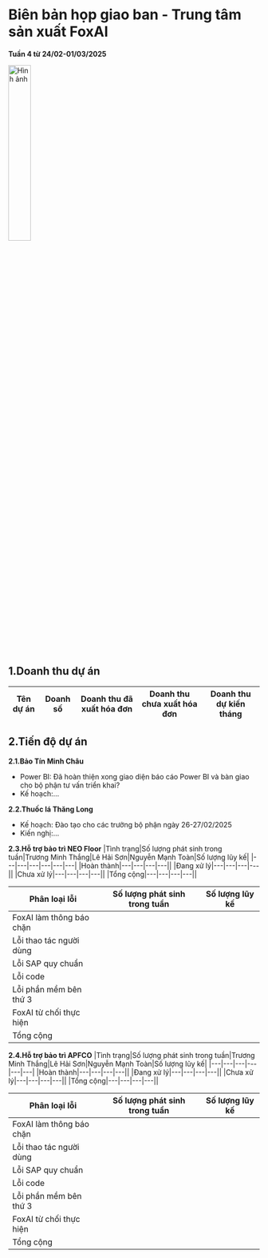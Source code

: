 # Biên bản họp giao ban - Trung tâm sản xuất FoxAI
**Tuần 4 từ 24/02-01/03/2025**

<img src="https://fox.ai.vn/wp-content/uploads/2024/07/Logo_Original-1.png" alt="Hình ảnh" width="30%" />

## 1.Doanh thu dự án

|Tên dự án|Doanh số|Doanh thu đã xuất hóa đơn|Doanh thu chưa xuất hóa đơn|Doanh thu dự kiến tháng|
|---|---|---|---|---|

## 2.Tiến độ dự án
**2.1.Bảo Tín Minh Châu**
- Power BI: Đã hoàn thiện xong giao diện báo cáo Power BI và bàn giao cho bộ phận tư vấn triển khai?
- Kế hoạch:...

**2.2.Thuốc lá Thăng Long**
- Kế hoạch: Đào tạo cho các trưởng bộ phận ngày 26-27/02/2025
- Kiến nghị:...

**2.3.Hỗ trợ bảo trì NEO Floor**
|Tình trạng|Số lượng phát sinh trong tuần|Trương Minh Thắng|Lê Hải Sơn|Nguyễn Mạnh Toàn|Số lượng lũy kế|
|---|---|---|---|---|---|
|Hoàn thành|---|---|---|---||
|Đang xử lý|---|---|---|---||
|Chưa xử lý|---|---|---|---||
|Tổng cộng|---|---|---|---||

|Phân loại lỗi|Số lượng phát sinh trong tuần|Số lượng lũy kế|
|---|---|---|
|FoxAI làm thông báo chặn|||
|Lỗi thao tác người dùng|||
|Lỗi SAP quy chuẩn|||
|Lỗi code|||
|Lỗi phần mềm bên thứ 3|||
|FoxAI từ chối thực hiện|||
|Tổng cộng|||

**2.4.Hỗ trợ bảo trì APFCO**
|Tình trạng|Số lượng phát sinh trong tuần|Trương Minh Thắng|Lê Hải Sơn|Nguyễn Mạnh Toàn|Số lượng lũy kế|
|---|---|---|---|---|---|
|Hoàn thành|---|---|---|---||
|Đang xử lý|---|---|---|---||
|Chưa xử lý|---|---|---|---||
|Tổng cộng|---|---|---|---||

|Phân loại lỗi|Số lượng phát sinh trong tuần|Số lượng lũy kế|
|---|---|---|
|FoxAI làm thông báo chặn|||
|Lỗi thao tác người dùng|||
|Lỗi SAP quy chuẩn|||
|Lỗi code|||
|Lỗi phần mềm bên thứ 3|||
|FoxAI từ chối thực hiện|||
|Tổng cộng|||
